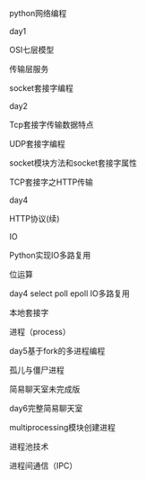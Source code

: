 python网络编程

day1

OSI七层模型

传输层服务

socket套接字编程

day2

Tcp套接字传输数据特点

UDP套接字编程

socket模块方法和socket套接字属性

TCP套接字之HTTP传输

day4

HTTP协议(续)

IO

Python实现IO多路复用

位运算



day4
select poll epoll IO多路复用



本地套接字




进程（process）




day5基于fork的多进程编程



孤儿与僵尸进程



简易聊天室未完成版


day6完整简易聊天室


multiprocessing模块创建进程

进程池技术

进程间通信（IPC）

